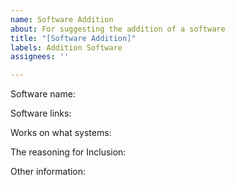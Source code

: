 ```yaml
---
name: Software Addition
about: For suggesting the addition of a software
title: "[Software Addition]"
labels: Addition Software
assignees: ''

---
```


Software name:

Software links:

Works on what systems:

The reasoning for Inclusion:

Other information:
